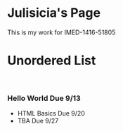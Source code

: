 
<html>
<body>

<h1>Julisicia's Page</h1>
<p>This is my work for IMED-1416-51805</p>

<H1>Unordered List</H1><BR>
</Head>
<body>
  <H3>Hello World Due 9/13</H3>
<UL TYPE=>
  <LI>HTML Basics Due 9/20</LI>
  <LI>TBA Due 9/27</LI>
